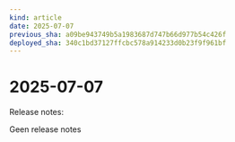 ```yaml
---
kind: article
date: 2025-07-07
previous_sha: a09be943749b5a1983687d747b66d977b54c426f
deployed_sha: 340c1bd37127ffcbc578a914233d0b23f9f961bf
---
```


# 2025-07-07

Release notes:

Geen release notes
